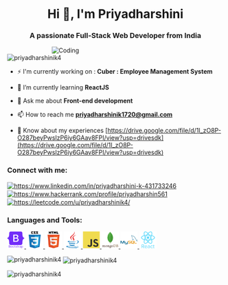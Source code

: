 




<h1 align="center">Hi 👋, I'm Priyadharshini</h1>
<h3 align="center">A passionate Full-Stack Web Developer from India</h3>
<img align="right" alt="Coding" width="400" src="https://camo.githubusercontent.com/f108537c0b43fa2a01cecfbf28c0ae872fbc7050001f83f99e0847628662b392/68747470733a2f2f6d656469612e6c6963646e2e636f6d2f646d732f696d6167652f443536323241514866706a4c32333445436c772f6665656473686172652d736872696e6b5f323034385f313533362f302f313639333931313736373132383f653d3231343734383336343726763d6265746126743d4a325a476f6d66565f4f457a434b35374d48486f475741593863386b6d7a616c7076513635744e38623430">

<p align="left"> <img src="https://komarev.com/ghpvc/?username=priyadharshinik4&label=Profile%20views&color=0e75b6&style=flat" alt="priyadharshinik4" /> </p>

- ⚡ I'm currently working on : **Cuber : Employee Management System**

- 🌱 I’m currently learning **ReactJS**

- 💬 Ask me about **Front-end development**

- 📫 How to reach me **priyadharshinik1720@gmail.com**

- 📄 Know about my experiences [https://drive.google.com/file/d/1I_zO8P-O287beyPwsIzP6iy6GAav8FPI/view?usp=drivesdk](https://drive.google.com/file/d/1I_zO8P-O287beyPwsIzP6iy6GAav8FPI/view?usp=drivesdk)

<h3 align="left">Connect with me:</h3>
<p align="left">
<a href="https://linkedin.com/in/https://www.linkedin.com/in/priyadharshini-k-431733246" target="blank"><img align="center" src="https://raw.githubusercontent.com/rahuldkjain/github-profile-readme-generator/master/src/images/icons/Social/linked-in-alt.svg" alt="https://www.linkedin.com/in/priyadharshini-k-431733246" height="30" width="40" /></a>
<a href="https://www.hackerrank.com/https://www.hackerrank.com/profile/priyadharshin561" target="blank"><img align="center" src="https://raw.githubusercontent.com/rahuldkjain/github-profile-readme-generator/master/src/images/icons/Social/hackerrank.svg" alt="https://www.hackerrank.com/profile/priyadharshin561" height="30" width="40" /></a>
<a href="https://www.leetcode.com/https://leetcode.com/u/priyadharshinik4/" target="blank"><img align="center" src="https://raw.githubusercontent.com/rahuldkjain/github-profile-readme-generator/master/src/images/icons/Social/leet-code.svg" alt="https://leetcode.com/u/priyadharshinik4/" height="30" width="40" /></a>
</p>

<h3 align="left">Languages and Tools:</h3>
<p align="left"> <a href="https://getbootstrap.com" target="_blank" rel="noreferrer"> <img src="https://raw.githubusercontent.com/devicons/devicon/master/icons/bootstrap/bootstrap-plain-wordmark.svg" alt="bootstrap" width="40" height="40"/> </a> <a href="https://www.w3schools.com/css/" target="_blank" rel="noreferrer"> <img src="https://raw.githubusercontent.com/devicons/devicon/master/icons/css3/css3-original-wordmark.svg" alt="css3" width="40" height="40"/> </a> <a href="https://www.w3.org/html/" target="_blank" rel="noreferrer"> <img src="https://raw.githubusercontent.com/devicons/devicon/master/icons/html5/html5-original-wordmark.svg" alt="html5" width="40" height="40"/> </a> <a href="https://www.java.com" target="_blank" rel="noreferrer"> <img src="https://raw.githubusercontent.com/devicons/devicon/master/icons/java/java-original.svg" alt="java" width="40" height="40"/> </a> <a href="https://developer.mozilla.org/en-US/docs/Web/JavaScript" target="_blank" rel="noreferrer"> <img src="https://raw.githubusercontent.com/devicons/devicon/master/icons/javascript/javascript-original.svg" alt="javascript" width="40" height="40"/> </a> <a href="https://www.mongodb.com/" target="_blank" rel="noreferrer"> <img src="https://raw.githubusercontent.com/devicons/devicon/master/icons/mongodb/mongodb-original-wordmark.svg" alt="mongodb" width="40" height="40"/> </a> <a href="https://www.mysql.com/" target="_blank" rel="noreferrer"> <img src="https://raw.githubusercontent.com/devicons/devicon/master/icons/mysql/mysql-original-wordmark.svg" alt="mysql" width="40" height="40"/> </a> <a href="https://reactjs.org/" target="_blank" rel="noreferrer"> <img src="https://raw.githubusercontent.com/devicons/devicon/master/icons/react/react-original-wordmark.svg" alt="react" width="40" height="40"/> </a> </p>

<p><img align="left" src="https://github-readme-stats.vercel.app/api/top-langs?username=priyadharshinik4&show_icons=true&locale=en&layout=compact" alt="priyadharshinik4" /></p>

<p>&nbsp;<img align="center" src="https://github-readme-stats.vercel.app/api?username=priyadharshinik4&show_icons=true&locale=en" alt="priyadharshinik4" /></p>

<p><img align="center" src="https://github-readme-streak-stats.herokuapp.com/?user=priyadharshinik4&" alt="priyadharshinik4" /></p>
